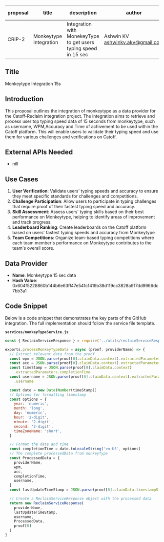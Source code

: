| proposal | title              | description                   | author                     | discussions-to | status | type        | category | created    | requires |
|----------|--------------------|-------------------------------|----------------------------|----------------|--------|-------------|----------|------------|----------|
| CRIP-2   | Monkeytype Integration | Integration with MonekeyType to get users typing speed in 15 sec | Ashwin KV <ashwinkv.akv@gmail.com> |                | Draft  | Integration | CRIP     | 2024-07-05 |          |

## Title

Monkeytype Integration 15s

## Introduction

This proposal outlines the integration of monkeytype as a data provider for the Catoff-Reclaim integration project. The integration aims to retrieve and process user top typing speed data of 15 seconds from monkeytype, such as username, WPM,Accuracy and Time of achivement to be used within the Catoff platform. This will enable users to validate their typing speed and use them for various challenges and verifications on Catoff.

## External APIs Needed

- nill

## Use Cases

1. **User Verification**: Validate users' typing speeds and accuracy to ensure they meet specific standards for challenges and competitions.
2. **Challenge Participation**: Allow users to participate in typing challenges that require proof of their fastest typing speed and accuracy.
3. **Skill Assessment**: Assess users' typing skills based on their best performance on Monkeytype, helping to identify areas of improvement and track progress.
3. **Leaderboard Ranking**: Create leaderboards on the Catoff platform based on users' fastest typing speeds and accuracy from Monkeytype
3. **Team Competitions**: Organize team-based typing competitions where each team member's performance on Monkeytype contributes to the team's overall score.

## Data Provider

- **Name**: Monkeytype 15 sec data
- **Hash Value**: 0x604f5228860b144b6e63ff47e541c1419b38d119cc3828a917dd9966dc7bb3a1

## Code Snippet

Below is a code snippet that demonstrates the key parts of the GitHub integration. The full implementation should follow the service file template.

**`services/monkeyTypeService.js`**

```javascript
const { ReclaimServiceResponse } = require('../utils/reclaimServiceResponse')

exports.processMonkeyTypeData = async (proof, providerName) => {
  // Extract relevant data from the proof
  const wpm = JSON.parse(proof[0].claimData.context).extractedParameters.wpm
  const acc = JSON.parse(proof[0].claimData.context).extractedParameters.acc
  const timeStamp = JSON.parse(proof[0].claimData.context)
    .extractedParameters.completionTime
  const username = JSON.parse(proof[0].claimData.context).extractedParameters
    .username

  const date = new Date(Number(timeStamp))
  // Options for formatting timestamp
  const options = {
    year: 'numeric',
    month: 'long',
    day: 'numeric',
    hour: '2-digit',
    minute: '2-digit',
    second: '2-digit',
    timeZoneName: 'short',
  }

  // Format the date and time
  const completionTime = date.toLocaleString('en-US', options)
  // The complete processedData from monkeyType
  const ProcessedData = { 
    providerName,
    wpm,
    acc,
    completionTime,
    username,
  }
  const lastUpdateTimeStamp = JSON.parse(proof[0].claimData.timestampS)

  // Create a ReclaimServiceResponse object with the processed data
  return new ReclaimServiceResponse(
    providerName,
    lastUpdateTimeStamp,
    username,
    ProcessedData,
    proof[0]
  )
}


```
